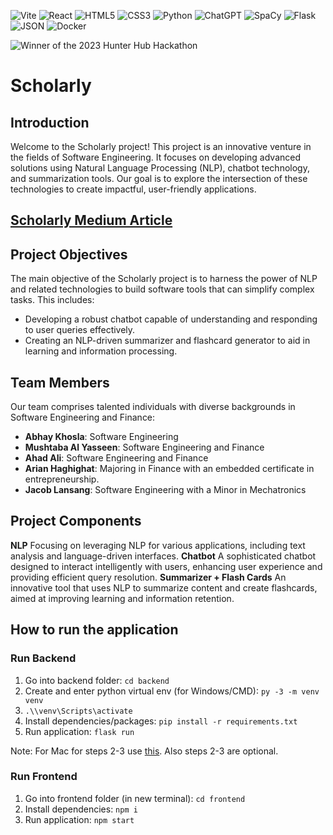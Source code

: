 ![Vite](https://img.shields.io/badge/vite-%23646CFF.svg?style=for-the-badge&logo=vite&logoColor=white) ![React](https://img.shields.io/badge/react-%2320232a.svg?style=for-the-badge&logo=react&logoColor=%2361DAFB) ![HTML5](https://img.shields.io/badge/html5-%23E34F26.svg?style=for-the-badge&logo=html5&logoColor=white) ![CSS3](https://img.shields.io/badge/css3-%231572B6.svg?style=for-the-badge&logo=css3&logoColor=white) ![Python](https://img.shields.io/badge/python-3670A0?style=for-the-badge&logo=python&logoColor=ffdd54) ![ChatGPT](https://img.shields.io/badge/chatGPT-74aa9c?style=for-the-badge&logo=openai&logoColor=white) ![SpaCy](https://img.shields.io/badge/spaCy-09A3D5.svg?style=for-the-badge&logo=spaCy&logoColor=white) ![Flask](https://img.shields.io/badge/flask-%23000.svg?style=for-the-badge&logo=flask&logoColor=white) ![JSON](https://img.shields.io/badge/JSON-000000.svg?style=for-the-badge&logo=JSON&logoColor=white) ![Docker](https://img.shields.io/badge/docker-%230db7ed.svg?style=for-the-badge&logo=docker&logoColor=white)

![Winner of the 2023 Hunter Hub Hackathon](https://github.com/user-attachments/assets/37e64fdd-b3f6-4b3b-8389-05e3573625ad)

# Scholarly

## Introduction
Welcome to the Scholarly project! This project is an innovative venture in the fields of Software Engineering. It focuses on developing advanced solutions using Natural Language Processing (NLP), chatbot technology, and summarization tools. Our goal is to explore the intersection of these technologies to create impactful, user-friendly applications.

## [Scholarly Medium Article](https://medium.com/@arian.haghighat/scholarly-a-technological-revolution-in-educational-assistance-f003b181bf92)

## Project Objectives
The main objective of the Scholarly project is to harness the power of NLP and related technologies to build software tools that can simplify complex tasks. This includes:
- Developing a robust chatbot capable of understanding and responding to user queries effectively.
- Creating an NLP-driven summarizer and flashcard generator to aid in learning and information processing.

## Team Members
Our team comprises talented individuals with diverse backgrounds in Software Engineering and Finance:

- **Abhay Khosla**: Software Engineering
- **Mushtaba Al Yasseen**: Software Engineering and Finance
- **Ahad Ali**: Software Engineering and Finance
- **Arian Haghighat**: Majoring in Finance with an embedded certificate in   entrepreneurship.
- **Jacob Lansang**: Software Engineering with a Minor in Mechatronics

## Project Components
**NLP**
Focusing on leveraging NLP for various applications, including text analysis and language-driven interfaces.
**Chatbot**
A sophisticated chatbot designed to interact intelligently with users, enhancing user experience and providing efficient query resolution.
**Summarizer + Flash Cards**
An innovative tool that uses NLP to summarize content and create flashcards, aimed at improving learning and information retention.

## How to run the application 
### Run Backend
1. Go into backend folder: `cd backend`
2. Create and enter python virtual env (for Windows/CMD): `py -3 -m venv venv`
3. `.\\venv\Scripts\activate`
4. Install dependencies/packages: `pip install -r requirements.txt`
6. Run application: `flask run`

Note: For Mac for steps 2-3 use [this](https://realpython.com/python-virtual-environments-a-primer/). Also steps 2-3 are optional.

### Run Frontend
1. Go into frontend folder (in new terminal): `cd frontend`
2. Install dependencies: `npm i`
3. Run application: `npm start`

